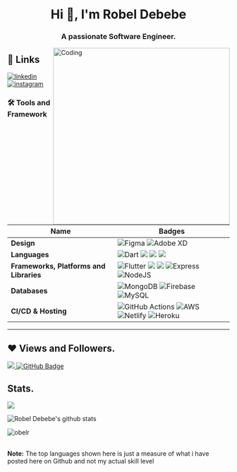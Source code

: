 <h1 align="center">Hi 👋, I'm Robel Debebe </h1>
<h3 align="center">A passionate Software Engineer.</h3>
<img align= "right" alt="Coding" width="400" src="https://cdn.dribbble.com/users/1162077/screenshots/3848914/media/320984a9ca58b3c73274c9259ecf6de8.gif">

<!--
**obelr/obelr** is a ✨ _special_ ✨ repository because its `README.md` (this file) appears on your GitHub profile.

Here are some ideas to get you started:

- 🔭 I’m currently working on **Projects in React and Flutter **
- 🌱 I’m currently learning **Asp.Net Core & Dart **
- 👯 I’m looking to collaborate on ...
- 🤔 I’m looking for help with ...
- 💬 Ask me about **Web and Mobile App Dev**
- 📫 How to reach me: **debebe.robel@gmail.com**
- 😄 Pronouns: ...
- ⚡ Fun fact: **I'm a student of the ALX Software Engineering and data analytics**
-->

## 🔗 Links
[![linkedin](https://img.shields.io/badge/linkedin-0A66C2?style=for-the-badge&logo=linkedin&logoColor=white)](https://www.linkedin.com/in/robel-debebe-607187125/)
[![instagram](https://img.shields.io/badge/instagram-1DA1F2?style=for-the-badge&logo=instagram&logoColor=white)](https://www.instagram.com/r03e1/)



### 🛠 Tools and Framework

Name | Badges
--- | --- 
**Design**  |  ![Figma](https://img.shields.io/badge/figma-%23F24E1E.svg?style=for-the-badge&logo=figma&logoColor=white) ![Adobe XD](https://img.shields.io/badge/Adobe%20XD-470137?style=for-the-badge&logo=Adobe%20XD&logoColor=#FF61F6)
**Languages**  |  ![Dart](https://img.shields.io/badge/dart-%230175C2.svg?style=for-the-badge&logo=dart&logoColor=white) <img src="https://img.shields.io/badge/JavaScript-323330?style=for-the-badge&logo=javascript&logoColor=F7DF1E" /> <img src="https://img.shields.io/badge/CSS3-1572B6?style=for-the-badge&logo=css3&logoColor=white" /> <img src="https://img.shields.io/badge/HTML5-E34F26?style=for-the-badge&logo=html5&logoColor=white" />
**Frameworks, Platforms and Libraries** | ![Flutter](https://img.shields.io/badge/Flutter-%2302569B.svg?style=for-the-badge&logo=Flutter&logoColor=white) <img src="https://img.shields.io/badge/Bootstrap-563D7C?style=for-the-badge&logo=bootstrap&logoColor=white" /> <img src="https://img.shields.io/badge/React-20232A?style=for-the-badge&logo=react&logoColor=61DAFB" /> ![Express](https://img.shields.io/badge/Express-000?style=for-the-badge&logo=express&logoColor=white) ![NodeJS](https://img.shields.io/badge/node.js-6DA55F?style=for-the-badge&logo=node.js&logoColor=white)
**Databases**  | ![MongoDB](https://img.shields.io/badge/MongoDB-%234ea94b.svg?style=for-the-badge&logo=mongodb&logoColor=white) ![Firebase](https://img.shields.io/badge/firebase-%23039BE5.svg?style=for-the-badge&logo=firebase) ![MySQL](https://img.shields.io/badge/mysql-%2300f.svg?style=for-the-badge&logo=mysql&logoColor=white)
**CI/CD & Hosting**   | ![GitHub Actions](https://img.shields.io/badge/github%20actions-%232671E5.svg?style=for-the-badge&logo=githubactions&logoColor=white) ![AWS](https://img.shields.io/badge/AWS-%23FF9900.svg?style=for-the-badge&logo=amazon-aws&logoColor=white) ![Netlify](https://img.shields.io/badge/netlify-%23000000.svg?style=for-the-badge&logo=netlify&logoColor=#00C7B7) ![Heroku](https://img.shields.io/badge/heroku-%23430098.svg?style=for-the-badge&logo=heroku&logoColor=white)
</p> 

<hr>

## ❤ Views and Followers.

<a href="https://github.com/obelr/github-profile-views-counter">
    <img src="https://komarev.com/ghpvc/?username=obelr">
</a>
<a href="https://github.com/obler?tab=followers"><img src="https://img.shields.io/github/followers/obelr?label=Followers&style=social" alt="GitHub Badge"></a>


 <br>

## Stats.
 <p><img align="center" src="https://github-readme-stats.vercel.app/api/top-langs/?username=obelr&layout=compact&theme=dark&hide_border=false" /></p>
<p><img align="center" src="https://github-readme-stats.vercel.app/api?username=obelr&show_icons=true&include_all_commits=true&count_private=true&layout=compact&theme=dark&hide_border=false&border_radius=2&hide=contribs" alt="Robel Debebe's github stats" /></p>

<p><img align="center" src="https://github-readme-streak-stats.herokuapp.com/?user=obelr&theme=dark" alt="obelr" /></p>
<br/>
 <b>Note:</b> The top languages shown here is just a measure of what i have posted here on Github and not my actual skill level

<!---
obelr/obelr is a ✨ special ✨ repository because its `README.md` (this file) appears on your GitHub profile.
You can click the Preview link to take a look at your changes.
--->

